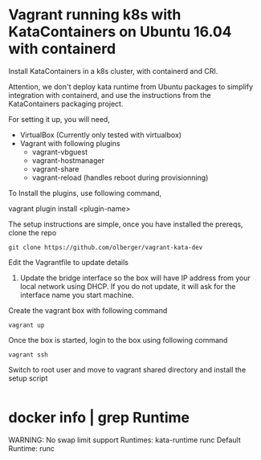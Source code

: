 # Vagrant running k8s with KataContainers on Ubuntu 16.04 with containerd

Install KataContainers in a k8s cluster, with containerd and CRI.

Attention, we don't deploy kata runtime from Ubuntu packages to
simplify integration with containerd, and use the instructions from
the KataContainers packaging project.

For setting it up, you will need,

- VirtualBox (Currently only tested with virtualbox)
- Vagrant with following plugins
  - vagrant-vbguest
  - vagrant-hostmanager
  - vagrant-share
  - vagrant-reload (handles reboot during provisionning)

To Install the plugins, use following command,

vagrant plugin install &lt;plugin-name&gt;

The setup instructions are simple, once you have installed the prereqs, clone the repo

```
git clone https://github.com/olberger/vagrant-kata-dev
```

Edit the Vagrantfile to update details

1. Update the bridge interface so the box will have IP address from your local network using DHCP. If you do not update, it will ask for the interface name you start machine.

Create the vagrant box with following command

``` vagrant up ```

Once the box is started, login to the box using following command

``` vagrant ssh ```

Switch to root user and move to vagrant shared directory and install the setup script

```

```
# docker info | grep Runtime
WARNING: No swap limit support
Runtimes: kata-runtime runc
Default Runtime: runc
```
